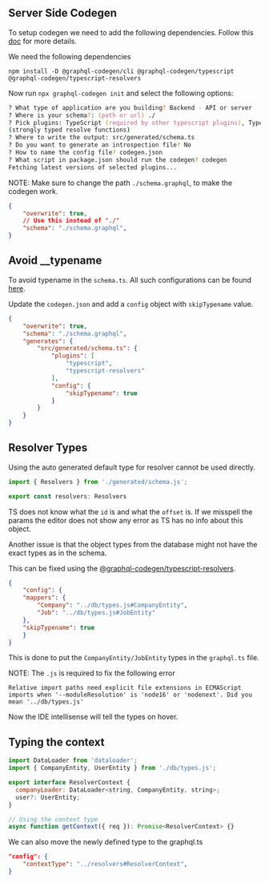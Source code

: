 ## Server Side Codegen

To setup codegen we need to add the following dependencies. Follow this [doc](https://www.apollographql.com/docs/apollo-server/workflow/generate-types#installing-and-configuring-dependencies) for more details.

We need the following dependencies

```yarn
npm install -D @graphql-codegen/cli @graphql-codegen/typescript @graphql-codegen/typescript-resolvers
```

Now run `npx graphql-codegen init` and select the following options:

```zsh
? What type of application are you building? Backend - API or server
? Where is your schema?: (path or url) ./
? Pick plugins: TypeScript (required by other typescript plugins), TypeScript Resolvers 
(strongly typed resolve functions)
? Where to write the output: src/generated/schema.ts
? Do you want to generate an introspection file? No
? How to name the config file? codegen.json
? What script in package.json should run the codegen? codegen
Fetching latest versions of selected plugins...
```

NOTE: Make sure to change the path `./schema.graphql`, to make the codegen work.

```json
{
    "overwrite": true,
    // Use this instead of "./"
    "schema": "./schema.graphql",
}
```

## Avoid __typename

To avoid typename in the `schema.ts`. All such configurations can be found [here](https://the-guild.dev/graphql/codegen/plugins/typescript/typescript).

Update the `codegen.json` and add a `config` object with `skipTypename` value.
```json
{
    "overwrite": true,
    "schema": "./schema.graphql",
    "generates": {
        "src/generated/schema.ts": {
            "plugins": [
                "typescript",
                "typescript-resolvers"
            ],
            "config": {
                "skipTypename": true
            }
        }
    }
}
```

## Resolver Types

Using the auto generated default type for resolver cannot be used directly.

```javascript
import { Resolvers } from './generated/schema.js';

export const resolvers: Resolvers
```

TS does not know what the `id` is and what the `offset` is. If we misspell the params the editor does not show any error as TS has no info about this object.

Another issue is that the object types from the database might not have the exact types as in the schema. 

This can be fixed using the [@graphql-codegen/typescript-resolvers](https://the-guild.dev/graphql/codegen/plugins/typescript/typescript-resolvers).

```json
{
    "config": {
    "mappers": {
        "Company": "../db/types.js#CompanyEntity",
        "Job": "../db/types.js#JobEntity"
    },
    "skipTypename": true
    }
}
```

This is done to put the `CompanyEntity/JobEntity` types in the `graphql.ts` file.

NOTE: The `.js` is required to fix the following error
```
Relative import paths need explicit file extensions in ECMAScript imports when '--moduleResolution' is 'node16' or 'nodenext'. Did you mean '../db/types.js'
```

Now the IDE intellisense will tell the types on hover.

## Typing the context

```javascript
import DataLoader from 'dataloader';
import { CompanyEntity, UserEntity } from './db/types.js';

export interface ResolverContext {
  companyLoader: DataLoader<string, CompanyEntity, string>;
  user?: UserEntity;
}

// Using the context type
async function getContext({ req }): Promise<ResolverContext> {}
```

We can also move the newly defined type to the graphql.ts

```json
"config": {
    "contextType": "../resolvers#ResolverContext",
}
```
